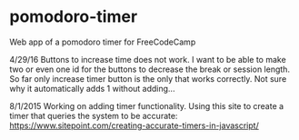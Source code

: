# pomodoro-timer
Web app of a pomodoro timer for FreeCodeCamp

4/29/16
Buttons to increase time does not work. I want to be able to make two or even one id for the buttons to decrease the break or session
length.
So far only increase timer button is the only that works correctly. Not sure why it automatically adds 1 without adding...

8/1/2015
Working on adding timer functionality. Using this site to create a timer that queries the system to be accurate: https://www.sitepoint.com/creating-accurate-timers-in-javascript/
